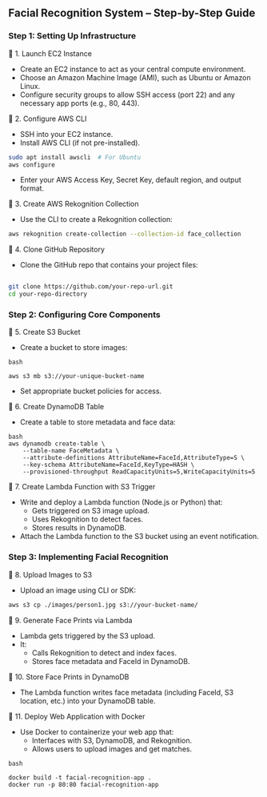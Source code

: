 ## Facial Recognition System – Step-by-Step Guide

### Step 1: Setting Up Infrastructure
🔹 1. Launch EC2 Instance
* Create an EC2 instance to act as your central compute environment.
* Choose an Amazon Machine Image (AMI), such as Ubuntu or Amazon Linux.
* Configure security groups to allow SSH access (port 22) and any necessary app ports (e.g., 80, 443).

🔹 2. Configure AWS CLI
* SSH into your EC2 instance.
* Install AWS CLI (if not pre-installed).

```bash
sudo apt install awscli  # For Ubuntu
aws configure
```
* Enter your AWS Access Key, Secret Key, default region, and output format.

🔹 3. Create AWS Rekognition Collection
* Use the CLI to create a Rekognition collection:

```bash
aws rekognition create-collection --collection-id face_collection
```
🔹 4. Clone GitHub Repository
* Clone the GitHub repo that contains your project files:

```bash

git clone https://github.com/your-repo-url.git
cd your-repo-directory
```

### Step 2: Configuring Core Components
🔹 5. Create S3 Bucket
* Create a bucket to store images:
```
bash

aws s3 mb s3://your-unique-bucket-name
```

* Set appropriate bucket policies for access.

🔹 6. Create DynamoDB Table
* Create a table to store metadata and face data:
```
bash
aws dynamodb create-table \
    --table-name FaceMetadata \
    --attribute-definitions AttributeName=FaceId,AttributeType=S \
    --key-schema AttributeName=FaceId,KeyType=HASH \
    --provisioned-throughput ReadCapacityUnits=5,WriteCapacityUnits=5
```
🔹 7. Create Lambda Function with S3 Trigger
* Write and deploy a Lambda function (Node.js or Python) that:
  * Gets triggered on S3 image upload.
  * Uses Rekognition to detect faces.
  * Stores results in DynamoDB.
* Attach the Lambda function to the S3 bucket using an event notification.

### Step 3: Implementing Facial Recognition
🔹 8. Upload Images to S3
* Upload an image using CLI or SDK:

```bash
aws s3 cp ./images/person1.jpg s3://your-bucket-name/
```
🔹 9. Generate Face Prints via Lambda
* Lambda gets triggered by the S3 upload.
* It:
  * Calls Rekognition to detect and index faces.
  * Stores face metadata and FaceId in DynamoDB.

🔹 10. Store Face Prints in DynamoDB
* The Lambda function writes face metadata (including FaceId, S3 location, etc.) into your DynamoDB table.

🔹 11. Deploy Web Application with Docker
* Use Docker to containerize your web app that:
    * Interfaces with S3, DynamoDB, and Rekognition.
    * Allows users to upload images and get matches.
```
bash

docker build -t facial-recognition-app .
docker run -p 80:80 facial-recognition-app
```
